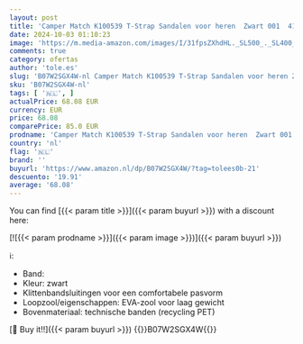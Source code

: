 ```yaml
---
layout: post
title: 'Camper Match K100539 T-Strap Sandalen voor heren  Zwart 001  41 EU'
date: 2024-10-03 01:10:23
image: 'https://m.media-amazon.com/images/I/31fpsZXhdHL._SL500_._SL400_.jpg'
comments: true
category: ofertas
author: 'tole.es'
slug: 'B07W2SGX4W-nl Camper Match K100539 T-Strap Sandalen voor heren Zwart 001...'
sku: 'B07W2SGX4W-nl'
tags: [ '🇳🇱', ]
actualPrice: 68.08 EUR
currency: EUR
price: 68.08
comparePrice: 85.0 EUR
prodname: 'Camper Match K100539 T-Strap Sandalen voor heren  Zwart 001  41 EU'
country: 'nl'
flag: '🇳🇱'
brand: ''
buyurl: 'https://www.amazon.nl/dp/B07W2SGX4W/?tag=tolees0b-21'
descuento: '19.91'
average: '68.08'
---
```


You can find [{{< param title >}}]({{< param buyurl >}}) with a discount here:

[![{{< param prodname >}}]({{< param image >}})]({{< param buyurl >}})

ℹ️:

- Band:
- Kleur: zwart
- Klittenbandsluitingen voor een comfortabele pasvorm
- Loopzool/eigenschappen: EVA-zool voor laag gewicht
- Bovenmateriaal: technische banden (recycling PET)

[🛒 Buy it!!]({{< param buyurl >}})
{{<world>}}B07W2SGX4W{{</world>}}
